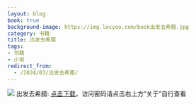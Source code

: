 ```yaml
---
layout: blog
book: true
background-image: https://img.locyoo.com/book出发去希腊.jpg
category: 书籍
title: 出发去希腊
tags:
- 书籍
- 小说
redirect_from:
  - /2024/03/出发去希腊/
---
```

![](https://img.locyoo.com/book出发去希腊.jpg)
出发去希腊: <a name = "ref1" href="https://url18.ctfile.com/f/50983618-1042269586-900e38?p=3619">点击下载</a>，访问密码请点击右上方“关于”自行查看